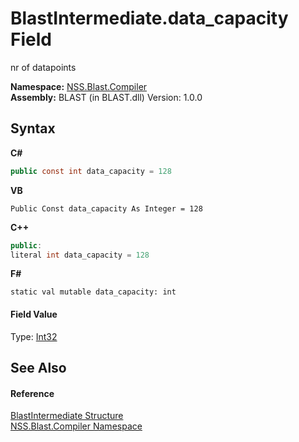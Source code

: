 # BlastIntermediate.data_capacity Field
 

nr of datapoints

**Namespace:**&nbsp;<a href="26a25caa-f50b-92ad-f15c-dbb9db1493ae.md">NSS.Blast.Compiler</a><br />**Assembly:**&nbsp;BLAST (in BLAST.dll) Version: 1.0.0

## Syntax

**C#**<br />
``` C#
public const int data_capacity = 128
```

**VB**<br />
``` VB
Public Const data_capacity As Integer = 128
```

**C++**<br />
``` C++
public:
literal int data_capacity = 128
```

**F#**<br />
``` F#
static val mutable data_capacity: int
```


#### Field Value
Type: <a href="https://docs.microsoft.com/dotnet/api/system.int32" target="_blank" rel="noopener noreferrer">Int32</a>

## See Also


#### Reference
<a href="32900304-967e-b7b4-7743-8a10dd78931b.md">BlastIntermediate Structure</a><br /><a href="26a25caa-f50b-92ad-f15c-dbb9db1493ae.md">NSS.Blast.Compiler Namespace</a><br />